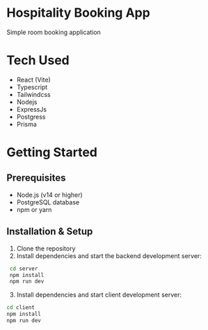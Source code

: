 # Hospitality Booking App

Simple room booking application

# Tech Used

- React (Vite)
- Typescript
- Tailwindcss
- Nodejs
- ExpressJs
- Postgress
- Prisma

# Getting Started

## Prerequisites

- Node.js (v14 or higher)
- PostgreSQL database
- npm or yarn

## Installation & Setup

1. Clone the repository
2. Install dependencies and start the backend development server:

```bash
 cd server
 npm install
 npm run dev
```

3. Install dependencies and start client development server:

```bash
cd client
npm install
npm run dev
```
